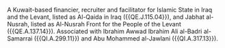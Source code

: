  A Kuwait-based financier, recruiter and facilitator for Islamic State in Iraq 
and the Levant, listed as Al-Qaida in Iraq ({{QE.J.115.04}}), and Jabhat al-Nusrah, 
listed as Al-Nusrah Front for the People of the Levant ({{QE.A.137.14}}). 
Associated with Ibrahim Awwad Ibrahim Ali al-Badri al-Samarrai ({{QI.A.299.11}}) 
and Abu Mohammed al-Jawlani ({{QI.A.317.13}}). 
